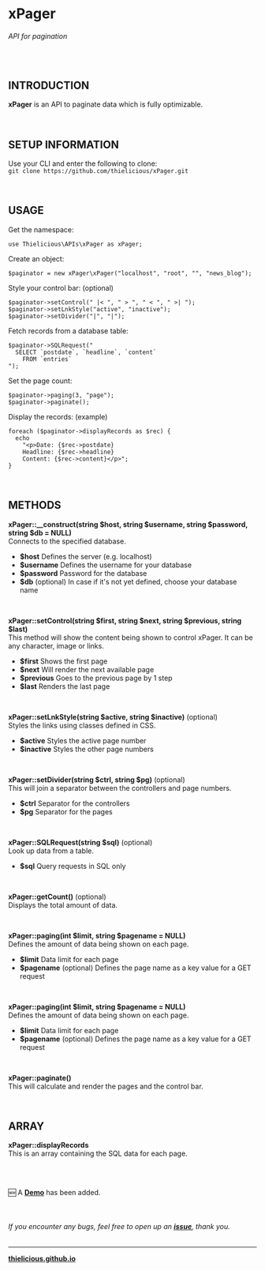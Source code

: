 # xPager
###### API for pagination

<br>

## INTRODUCTION

**xPager** is an API to paginate data which is fully optimizable.

<br>

## SETUP INFORMATION

Use your CLI and enter the following to clone:<br>
`git clone https://github.com/thielicious/xPager.git`

<br>

## USAGE

Get the namespace:
```
use Thielicious\APIs\xPager as xPager;
```

Create an object:
```
$paginator = new xPager\xPager("localhost", "root", "", "news_blog");
```
Style your control bar: (optional)<br>
```
$paginator->setControl(" |< ", " > ", " < ", " >| ");
$paginator->setLnkStyle("active", "inactive");
$paginator->setDivider("|", "|");
```

Fetch records from a database table:<br>
```
$paginator->SQLRequest("
  SELECT `postdate`, `headline`, `content` 
    FROM `entries`
");
```

Set the page count:<br>
```
$paginator->paging(3, "page");
$paginator->paginate();
```

Display the records: (example)<br>
```
foreach ($paginator->displayRecords as $rec) {
  echo 
    "<p>Date: {$rec->postdate}
    Headline: {$rec->headline}
    Content: {$rec->content}</p>";
}
```

<br>

## METHODS

**xPager::__construct(string $host, string $username, string $password, string $db = NULL)**<br>
Connects to the specified database.<br>
* **$host** Defines the server (e.g. localhost)<br>
* **$username** Defines the username for your database<br>
* **$password** Password for the database<br>
* **$db** (optional) In case if it's not yet defined, choose your database name<br>

<br>

**xPager::setControl(string $first, string $next, string $previous, string $last)**<br>
This method will show the content being shown to control xPager. It can be any character, image or links.<br>
* **$first** Shows the first page<br>
* **$next** Will render the next available page<br>
* **$previous** Goes to the previous page by 1 step<br>
* **$last** Renders the last page<br>

<br>

**xPager::setLnkStyle(string $active, string $inactive)** (optional)<br>
Styles the links using classes defined in CSS.<br>
* **$active** Styles the active page number<br>
* **$inactive** Styles the other page numbers<br>

<br>

**xPager::setDivider(string $ctrl, string $pg)** (optional)<br>
This will join a separator between the controllers and page numbers.<br>
* **$ctrl** Separator for the controllers<br>
* **$pg** Separator for the pages<br>

<br>

**xPager::SQLRequest(string $sql)** (optional)<br>
Look up data from a table.<br>
* **$sql** Query requests in SQL only<br>

<br>

**xPager::getCount()** (optional)<br>
Displays the total amount of data.<br>

<br>

**xPager::paging(int $limit, string $pagename = NULL)**<br>
Defines the amount of data being shown on each page.<br>
* **$limit** Data limit for each page<br>
* **$pagename** (optional) Defines the page name as a key value for a GET request<br>

<br>

**xPager::paging(int $limit, string $pagename = NULL)**<br>
Defines the amount of data being shown on each page.<br>
* **$limit** Data limit for each page<br>
* **$pagename** (optional) Defines the page name as a key value for a GET request<br>

<br>

**xPager::paginate()**<br>
This will calculate and render the pages and the control bar.<br>

<br>

## ARRAY

**xPager::displayRecords**<br>
This is an array containing the SQL data for each page.<br>

<br>
<br>

:new: A **[Demo](https://github.com/thielicious/xPager/tree/master/demo)** has been added.

<br>

###### If you encounter any bugs, feel free to open up an **[issue](https://github.com/thielicious/xPager/issues)**, thank you.

---
**[thielicious.github.io](http://thielicious.github.io)**
